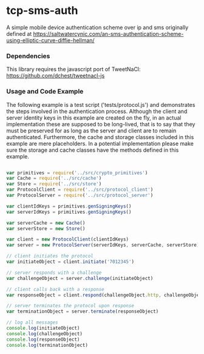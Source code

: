 # tcp-sms-auth
A simple mobile device authentication scheme over ip and sms originally defined at https://saltwatercynic.com/an-sms-authentication-scheme-using-elliptic-curve-diffie-hellman/

### Dependencies

This library requires the javascript port of TweetNaCl: https://github.com/dchest/tweetnacl-js

### Usage and  Code Example

The following example is a test script ('tests/protocol.js') and demonstrates the steps involved in the authentication process. Although the client and server identity keys in this example are created on the fly, in an actual implementation these are supposed to be long-lived, that is to say that they must be preserved for as long as the server and client are to remain authenticated. Furthermore, the cache and storage classes included in this example are mere placeholders. In a potential implementation please make sure the storage and cache classes have the methods defined in this example.

```js

var primitives = require('../src/crypto_primitives')
var Cache = require('../src/cache')
var Store = require('../src/store')
var ProtocolClient = require('../src/protocol_client')
var ProtocolServer = require('../src/protocol_server')

var clientIdKeys = primitives.genSigningKeys()
var serverIdKeys = primitives.genSigningKeys()

var serverCache = new Cache()
var serverStore = new Store()

var client = new ProtocolClient(clientIdKeys)
var server = new ProtocolServer(serverIdKeys, serverCache, serverStore)

// client initiates the protocol
var initiateObject = client.initiate('7012345')

// server responds with a challenge
var challengeObject = server.challenge(initiateObject)

// client calls back with a response
var responseObject = client.respond(challengeObject.http, challengeObject.sms.challenge)

// server terminates the protocol upon response
var terminationObject = server.terminate(responseObject)

// log all messages
console.log(initiateObject)
console.log(challengeObject)
console.log(responseObject)
console.log(terminationObject)

```
